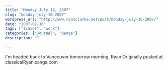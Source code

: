 ```yaml
---
title: "Monday July 16, 2007"
slug: "monday-july-16-2007"
wordpress_url: "http://www.ryanclarke.net/post/monday-july-16-2007/"
date: "2007-07-16"
tags: ["travel", "work"]
categories: ["Journal", "Xanga"]
description: ""

---
```


I'm headed back to Vancouver tomorrow morning.
Ryan
Originally posted at classicalRyan.xanga.com
